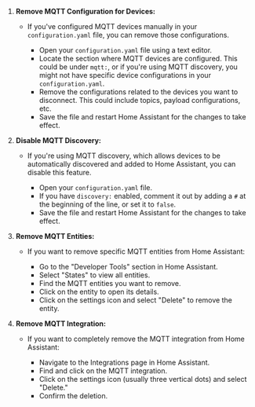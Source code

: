1. **Remove MQTT Configuration for Devices:**

   - If you've configured MQTT devices manually in your `configuration.yaml` file, you can remove those configurations.
   
     - Open your `configuration.yaml` file using a text editor.
     - Locate the section where MQTT devices are configured. This could be under `mqtt:`, or if you're using MQTT discovery, you might not have specific device configurations in your `configuration.yaml`.
     - Remove the configurations related to the devices you want to disconnect. This could include topics, payload configurations, etc.
     - Save the file and restart Home Assistant for the changes to take effect.

2. **Disable MQTT Discovery:**

   - If you're using MQTT discovery, which allows devices to be automatically discovered and added to Home Assistant, you can disable this feature.
   
     - Open your `configuration.yaml` file.
     - If you have `discovery:` enabled, comment it out by adding a `#` at the beginning of the line, or set it to `false`.
     - Save the file and restart Home Assistant for the changes to take effect.

3. **Remove MQTT Entities:**

   - If you want to remove specific MQTT entities from Home Assistant:
   
     - Go to the "Developer Tools" section in Home Assistant.
     - Select "States" to view all entities.
     - Find the MQTT entities you want to remove.
     - Click on the entity to open its details.
     - Click on the settings icon and select "Delete" to remove the entity.

4. **Remove MQTT Integration:**

   - If you want to completely remove the MQTT integration from Home Assistant:
   
     - Navigate to the Integrations page in Home Assistant.
     - Find and click on the MQTT integration.
     - Click on the settings icon (usually three vertical dots) and select "Delete."
     - Confirm the deletion.
